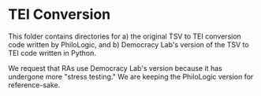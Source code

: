 # TEI Conversion

This folder contains directories for a) the original TSV to TEI conversion code written by PhiloLogic, and b) Democracy Lab's version of the TSV to TEI code written in Python. 

We request that RAs use Democracy Lab's version because it has undergone more "stress testing." We are keeping the PhiloLogic version for reference-sake. 
